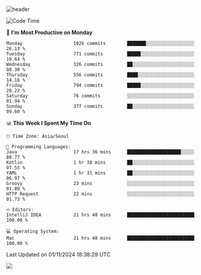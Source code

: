 ![header](https://capsule-render.vercel.app/api?type=Egg&color=timeAuto&height=300&section=header&text=PoPo&fontSize=90&animation=fadeIn)

  <!--START_SECTION:waka-->
![Code Time](http://img.shields.io/badge/Code%20Time-2%2C091%20hrs%2040%20mins-blue)

📅 **I'm Most Productive on Monday** 

```text
Monday                   1026 commits        ███████░░░░░░░░░░░░░░░░░░   26.13 % 
Tuesday                  771 commits         █████░░░░░░░░░░░░░░░░░░░░   19.64 % 
Wednesday                326 commits         ██░░░░░░░░░░░░░░░░░░░░░░░   08.30 % 
Thursday                 556 commits         ████░░░░░░░░░░░░░░░░░░░░░   14.16 % 
Friday                   794 commits         █████░░░░░░░░░░░░░░░░░░░░   20.22 % 
Saturday                 76 commits          ░░░░░░░░░░░░░░░░░░░░░░░░░   01.94 % 
Sunday                   377 commits         ██░░░░░░░░░░░░░░░░░░░░░░░   09.60 % 
```


📊 **This Week I Spent My Time On** 

```text
🕑︎ Time Zone: Asia/Seoul

💬 Programming Languages: 
Java                     17 hrs 36 mins      ████████████████████░░░░░   80.77 % 
Kotlin                   1 hr 38 mins        ██░░░░░░░░░░░░░░░░░░░░░░░   07.55 % 
YAML                     1 hr 31 mins        ██░░░░░░░░░░░░░░░░░░░░░░░   06.97 % 
Groovy                   23 mins             ░░░░░░░░░░░░░░░░░░░░░░░░░   01.80 % 
HTTP Request             22 mins             ░░░░░░░░░░░░░░░░░░░░░░░░░   01.73 % 

🔥 Editors: 
IntelliJ IDEA            21 hrs 48 mins      █████████████████████████   100.00 % 

💻 Operating System: 
Mac                      21 hrs 48 mins      █████████████████████████   100.00 % 
```


 Last Updated on 01/11/2024 18:38:29 UTC
<!--END_SECTION:waka-->



<img src="https://capsule-render.vercel.app/api?type=Egg&color=timeAuto&height=300&section=footer&text=PoPo&fontSize=90&animation=fadeIn&reversal=true" />

